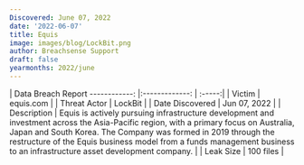 ```yaml
---
Discovered: June 07, 2022
date: '2022-06-07'
title: Equis
image: images/blog/LockBit.png
author: Breachsense Support
draft: false
yearmonths: 2022/june
---
```



| Data Breach Report
------------:   |:-------------:    | :-----:|
| Victim    | equis.com      | 
| Threat Actor    | LockBit      | 
| Date Discovered    | Jun 07, 2022      | 
| Description    | Equis is actively pursuing infrastructure development and investment across the Asia-Pacific region, with a primary focus on Australia, Japan and South Korea. The Company was formed in 2019 through the restructure of the Equis business model from a funds management business to an infrastructure asset development company.      | 
| Leak Size    | 100 files      | 

